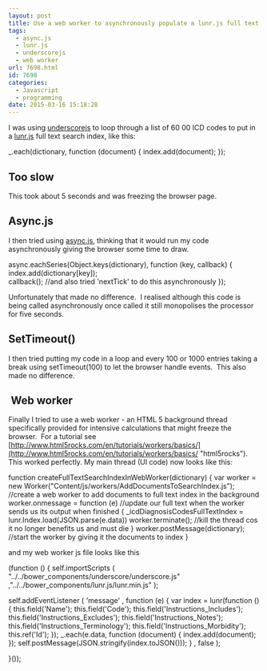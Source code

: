 ```yaml
---
layout: post
title: Use a web worker to asynchronously populate a lunr.js full text search index
tags:
  - async.js
  - lunr.js
  - underscorejs
  - web worker
url: 7698.html
id: 7698
categories:
  - Javascript
  - programming
date: 2015-03-16 15:18:28
---
```


I was using [underscorejs](http://underscorejs.org "underscorejs") to loop through a list of 60 00 ICD codes to put in a [lunr.js](http://lunrjs.com/ "lunrjs.com") full text search index, like this:

_.each(dictionary, function (document) { index.add(document); });

Too slow
--------

This took about 5 seconds and was freezing the browser page.

Async.js
--------

I then tried using [async.js](https://github.com/caolan/async "async.js"), thinking that it would run my code asynchronously giving the browser some time to draw.

async.eachSeries(Object.keys(dictionary), function (key, callback)
{
  index.add(dictionary\[key\]);  
  callback(); //and also tried 'nextTick' to do this asynchronously
});

Unfortunately that made no difference.  I realised although this code is being called asynchronously once called it still monopolises the processor for five seconds.

SetTimeout()
------------

I then tried putting my code in a loop and every 100 or 1000 entries taking a break using setTimeout(100) to let the browser handle events.  This also made no difference.

 Web worker
-----------

Finally I tried to use a web worker - an HTML 5 background thread specifically provided for intensive calculations that might freeze the browser.  For a tutorial see [http://www.html5rocks.com/en/tutorials/workers/basics/](http://www.html5rocks.com/en/tutorials/workers/basics/ "html5rocks"). This worked perfectly. My main thread (UI code) now looks like this:

function createFullTextSearchIndexInWebWorker(dictionary)
{
  var worker = new Worker("Content/js/workers/AddDocumentsToSearchIndex.js"); //create a web worker to add documents to full text index in the background
  worker.onmessage = function (e) //update our full text when the worker sends us its output when finished
  {
     _icdDiagnosisCodesFullTextIndex = lunr.Index.load(JSON.parse(e.data))
     worker.terminate(); //kill the thread cos it no longer benefits us and must die
  }
  worker.postMessage(dictionary); //start the worker by giving it the documents to index
}

and my web worker js file looks like this

(function ()
{
  self.importScripts
  (
    "../../bower_components/underscore/underscore.js"
    ,"../../bower_components/lunr.js/lunr.min.js"
  );
  
  self.addEventListener
  (
    'message'
    , function (e)
    {
      var index = lunr(function ()
      {
        this.field('Name');
        this.field('Code');
        this.field('Instructions_Includes');
        this.field('Instructions_Excludes');
        this.field('Instructions_Notes');
        this.field('Instructions_Terminology');
        this.field('Instructions_Morbidity');
        this.ref('Id');
      });
      _.each(e.data, function (document) { index.add(document); });
      self.postMessage(JSON.stringify(index.toJSON()));
    }
    , false
  );

}());